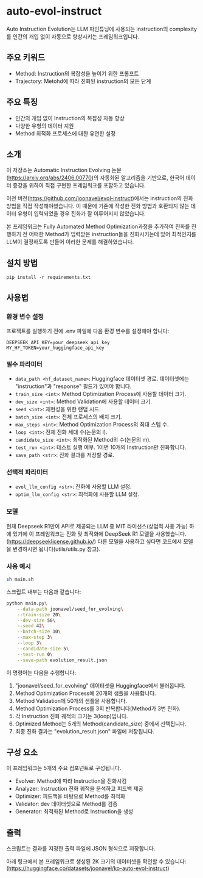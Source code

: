 # auto-evol-instruct
Auto Instruction Evolution는 LLM 파인튜닝에 사용되는 instruction의 complexity를 인간의 개입 없이 자동으로 향상시키는 프레임워크입니다.

## 주요 키워드
- Method: Instruction의 복잡성을 높이기 위한 프롬프트
- Trajectory: Metohd에 따라 진화된 instruction의 모든 단계

## 주요 특징
- 인간의 개입 없이 Instruction의 복잡성 자동 향상
- 다양한 유형의 데이터 지원
- Method 최적화 프로세스에 대한 유연한 설정

## 소개
이 저장소는 Automatic Instruction Evolving 논문(https://arxiv.org/abs/2406.00770)의 자동화된 알고리즘을 기반으로, 한국어 데이터 증강을 위하여 직접 구현한 프레임워크를 포함하고 있습니다.

이전 버전(https://github.com/joonavel/evol-instruct)에서는 instruction의 진화 방법을 직접 작성해야했습니다. 이 때문에 기존에 작성한 진화 방법과 호환되지 않는 데이터 유형이 입력되었을 경우 진화가 잘 이루어지지 않았습니다.

본 프레임워크는 Fully Automated Method Optimization과정을 추가하여 진화를 진행하기 전 어떠한 Method가 입력받은 instruction들을 진화시키는데 있어 최적인지를 LLM이 결정하도록 만들어 이러한 문제를 해결하였습니다.

## 설치 방법
```
pip install -r requirements.txt
```

## 사용법

### 환경 변수 설정
프로젝트를 실행하기 전에 .env 파일에 다음 환경 변수를 설정해야 합니다:
```
DEEPSEEK_API_KEY=your_deepseek_api_key
MY_HF_TOKEN=your_huggingface_api_key
```

### 필수 파라미터
- ```data_path <hf_dataset_name>```: Huggingface 데이터셋 경로. 데이터셋에는 "instruction"과 "response" 필드가 있어야 합니다.
- ```train_size <int>```: Method Optimization Process에 사용할 데이터 크기.
- ```dev_size <int>```: Method Validation에 사용할 데이터 크기.
- ```seed <int>```: 재현성을 위한 랜덤 시드.
- ```batch_size <int>```: 전체 프로세스의 배치 크기.
- ```max_steps <int>```: Method Optimization Process의 최대 스텝 수.
- ```loop <int>```: 전체 진화 세대 수(논문의 l).
- ```candidate_size <int>```: 최적화된 Method의 수(논문의 m).
- ```test_run <int>```: 테스트 실행 여부. 1이면 10개의 Instruction만 진화합니다.
- ```save_path <str>```: 진화 결과를 저장할 경로.

### 선택적 파라미터
- ```evol_llm_config <str>```: 진화에 사용할 LLM 설정.
- ```optim_llm_config <str>```: 최적화에 사용할 LLM 설정.

### 모델
현재 Deepseek R1만이 API로 제공되는 LLM 중 MIT 라이선스(상업적 사용 가능) 하에 있기에 이 프레임워크는 진화 및 최적화에 DeepSeek R1 모델을 사용했습니다.
(https://deepseeklicense.github.io/)
다른 모델을 사용하고 싶다면 코드에서 모델을 변경하시면 됩니다(utils/utils.py 참고).

### 사용 예시
```bash
sh main.sh
```
스크립트 내부는 다음과 같습니다:
```bash
python main.py\
    --data-path joonavel/seed_for_evolving\
    --train-size 20\
    --dev-size 50\
    --seed 42\
    --batch-size 10\
    --max-step 3\
    --loop 3\
    --candidate-size 5\
    --test-run 0\
    --save-path evolution_result.json
```
이 명령어는 다음을 수행합니다:
1. "joonavel/seed_for_evolving" 데이터셋을 Huggingface에서 불러옵니다.
2. Method Optimization Process에 20개의 샘플을 사용합니다.
3. Method Validation에 50개의 샘플을 사용합니다.
4. Method Optimization Process를 3회 반복합니다(Method가 3번 진화).
5. 각 Instruction 진화 궤적의 크기는 3(loop)입니다.
6. Optimized Method는 5개의 Method(candidate_size) 중에서 선택됩니다.
7. 최종 진화 결과는 "evolution_result.json" 파일에 저장됩니다.

## 구성 요소
이 프레임워크는 5개의 주요 컴포넌트로 구성됩니다.
- Evolver: Method에 따라 Instruction을 진화시킴
- Analyzer: Instruction 진화 궤적을 분석하고 피드백 제공
- Optimizer: 피드백을 바탕으로 Method를 최적화
- Validator: dev 데이터셋으로 Method를 검증
- Generator: 최적화된 Method로 Instruction을 생성

## 출력
스크립트는 결과를 지정한 출력 파일에 JSON 형식으로 저장합니다.

아래 링크에서 본 프레임워크로 생성된 2K 크기의 데이터셋을 확인할 수 있습니다:
(https://huggingface.co/datasets/joonavel/ko-auto-evol-instruct) 